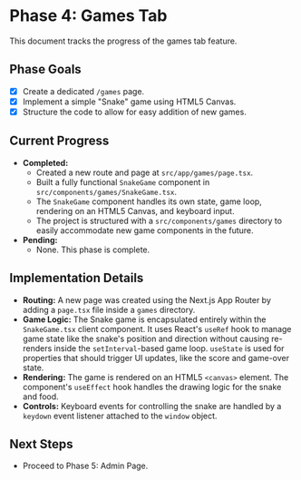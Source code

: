 # Phase 4: Games Tab

This document tracks the progress of the games tab feature.

## Phase Goals

- [X] Create a dedicated `/games` page.
- [X] Implement a simple "Snake" game using HTML5 Canvas.
- [X] Structure the code to allow for easy addition of new games.

## Current Progress

- **Completed:**
  - Created a new route and page at `src/app/games/page.tsx`.
  - Built a fully functional `SnakeGame` component in `src/components/games/SnakeGame.tsx`.
  - The `SnakeGame` component handles its own state, game loop, rendering on an HTML5 Canvas, and keyboard input.
  - The project is structured with a `src/components/games` directory to easily accommodate new game components in the future.
- **Pending:**
  - None. This phase is complete.

## Implementation Details

- **Routing:** A new page was created using the Next.js App Router by adding a `page.tsx` file inside a `games` directory.
- **Game Logic:** The Snake game is encapsulated entirely within the `SnakeGame.tsx` client component. It uses React's `useRef` hook to manage game state like the snake's position and direction without causing re-renders inside the `setInterval`-based game loop. `useState` is used for properties that should trigger UI updates, like the score and game-over state.
- **Rendering:** The game is rendered on an HTML5 `<canvas>` element. The component's `useEffect` hook handles the drawing logic for the snake and food.
- **Controls:** Keyboard events for controlling the snake are handled by a `keydown` event listener attached to the `window` object.

## Next Steps

- Proceed to Phase 5: Admin Page.